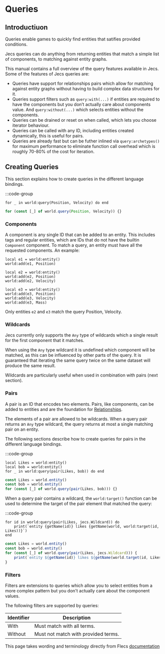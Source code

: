# Queries

## Introductiuon

Queries enable games to quickly find entities that satifies provided conditions.

Jecs queries can do anything from returning entities that match a simple list of components, to matching against entity graphs.

This manual contains a full overview of the query features available in Jecs. Some of the features of Jecs queries are:

- Queries have support for relationships pairs which allow for matching against entity graphs without having to build complex data structures for it.
- Queries support filters such as `query:with(...)` if entities are required to have the components but you don’t actually care about components value. And `query:without(...)` which selects entities without the components.
- Queries can be drained or reset on when called, which lets you choose iterator behaviour.
- Queries can be called with any ID, including entities created dynamically, this is useful for pairs.
- Queries are already fast but can be futher inlined via `query:archetypes()` for maximum performance to eliminate function call overhead which is roughly 70-80% of the cost for iteration.

## Creating Queries
This section explains how to create queries in the different language bindings.

:::code-group
```luau [luau]
for _ in world:query(Position, Velocity) do end
```
```typescript [typescript]
for (const [_] of world.query(Position, Velocity)) {}
```

### Components
A component is any single ID that can be added to an entity. This includes tags and regular entities, which are IDs that do not have the builtin `Component` component. To match a query, an entity must have all the requested components. An example:

```luau
local e1 = world:entity()
world:add(e1, Position)

local e2 = world:entity()
world:add(e2, Position)
world:add(e2, Velocity)

local e3 = world:entity()
world:add(e3, Position)
world:add(e3, Velocity)
world:add(e3, Mass)

```
Only entities `e2` and `e3` match the query Position, Velocity.

### Wildcards

Jecs currently only supports the `Any` type of wildcards which a single result for the first component that it matches.

When using the `Any` type wildcard it is undefined which component will be matched, as this can be influenced by other parts of the query. It is guaranteed that iterating the same query twice on the same dataset will produce the same result.

Wildcards are particularly useful when used in combination with pairs (next section).

### Pairs

A pair is an ID that encodes two elements. Pairs, like components, can be added to entities and are the foundation for [Relationships](relationships.md).

The elements of a pair are allowed to be wildcards. When a query pair returns an `Any` type wildcard, the query returns at most a single matching pair on an entity.

The following sections describe how to create queries for pairs in the different language bindings.

:::code-group
```luau [luau]
local Likes = world:entity()
local bob = world:entity()
for _ in world:query(pair(Likes, bob)) do end
```
```typescript [typescript]
const Likes = world.entity()
const bob = world.entity()
for (const [_] of world.query(pair(Likes, bob))) {}
```

When a query pair contains a wildcard, the `world:target()` function can be used to determine the target of the pair element that matched the query:

:::code-group
```luau [luau]
for id in world:query(pair(Likes, jecs.Wildcard)) do
    print(`entity {getName(id)} likes {getName(world, world:target(id, Likes))}`)
end
```
```typescript [typescript]
const Likes = world.entity()
const bob = world.entity()
for (const [_] of world.query(pair(Likes, jecs.Wildcard))) {
    print(`entity ${getName(id)} likes ${getName(world.target(id, Likes))}`)
}
```

### Filters
Filters are extensions to queries which allow you to select entities from a more complex pattern but you don't actually care about the component values.

The following filters are supported by queries:

Identifier | Description
---------- | -----------
With       | Must match with all terms.
Without    | Must not match with provided terms.

This page takes wording and terminology directly from Flecs [documentation](https://www.flecs.dev/flecs/md_docs_2Queries.html)

